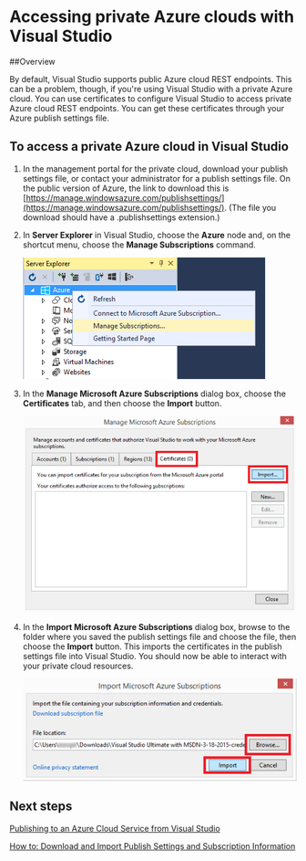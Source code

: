 <properties 
   pageTitle="Accessing private Azure clouds with Visual Studio"
   description="Learn how to access private cloud resources by using Visual Studio."
   services="visual-studio-online"
   documentationCenter="na"
   authors="kempb"
   manager="douge"
   editor="tglee" />
<tags 
   ms.service="multiple"
   ms.devlang="dotnet"
   ms.topic="article"
   ms.tgt_pltfrm="na"
   ms.workload="multiple"
   ms.date="08/13/2015"
   ms.author="kempb" />

# Accessing private Azure clouds with Visual Studio

##Overview

By default, Visual Studio supports public Azure cloud REST endpoints. This can be a problem, though, if you're using Visual Studio with a private Azure cloud. You can use certificates to configure Visual Studio to access private Azure cloud REST endpoints. You can get these certificates through your Azure publish settings file.

## To access a private Azure cloud in Visual Studio

1. In the management portal for the private cloud, download your publish settings file, or contact your administrator for a publish settings file. On the public version of Azure, the link to download this is [https://manage.windowsazure.com/publishsettings/](https://manage.windowsazure.com/publishsettings/). (The file you download should have a .publishsettings extension.)

1. In **Server Explorer** in Visual Studio, choose the **Azure** node and, on the shortcut menu, choose the **Manage Subscriptions** command.

    ![Manage subscriptions command](./media/vs-azure-tools-access-private-azure-clouds-with-visual-studio/IC790778.png)

1. In the **Manage Microsoft Azure Subscriptions** dialog box, choose the **Certificates** tab, and then choose the **Import** button.

    ![Importing Azure certificates](./media/vs-azure-tools-access-private-azure-clouds-with-visual-studio/IC790779.png)

1. In the **Import Microsoft Azure Subscriptions** dialog box, browse to the folder where you saved the publish settings file and choose the file, then choose the **Import** button. This imports the certificates in the publish settings file into Visual Studio. You should now be able to interact with your private cloud resources.

    ![Importing publish settings](./media/vs-azure-tools-access-private-azure-clouds-with-visual-studio/IC790780.png)

## Next steps

[Publishing to an Azure Cloud Service from Visual Studio](https://msdn.microsoft.com/library/azure/ee460772.aspx)

[How to: Download and Import Publish Settings and Subscription Information](https://msdn.microsoft.com/library/dn385850(v=nav.70).aspx)

